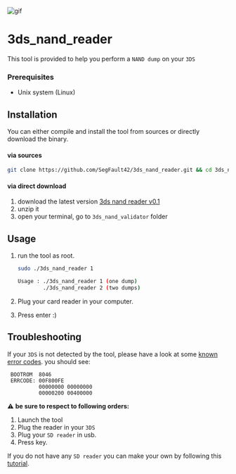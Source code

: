 
![gif](https://github.com/SegFault42/3ds_nand_reader/blob/master/demo.gif?raw=true)

# 3ds_nand_reader
This tool is provided to help you perform a `NAND dump` on your `3DS`

### Prerequisites
* Unix system (Linux)
## Installation
You can either compile and install the tool from sources or directly download the binary.
#### via sources
```bash
git clone https://github.com/SegFault42/3ds_nand_reader.git && cd 3ds_nand_reader && make
```
#### via direct download 
1. download the latest version [3ds nand reader v0.1](https://github.com/SegFault42/3ds_nand_reader/releases/download/0.1/3ds_nand_reader.zip)
2. unzip it
3. open your terminal, go to `3ds_nand_validator` folder

## Usage

1. run the tool as root.
    ```bash
    sudo ./3ds_nand_reader 1
    ```
    ```bash
    Usage : ./3ds_nand_reader 1 (one dump)
		    ./3ds_nand_reader 2 (two dumps)
    ```
 
2. Plug your card reader in your computer.

3.  Press enter :) 
## Troubleshooting

If your `3DS` is not detected by the tool, please have a look at some  [known error codes](https://www.3dbrew.org/wiki/Bootloader#Error_Codes).
you should see:
```shell
 BOOTROM  8046
 ERRCODE: 00F800FE
          00000000 00000000
          00000200 00400000
```

⚠️ **be sure to respect to following orders:** 
1. Launch the tool
2. Plug the reader in your `3DS`
3. Plug your `SD reader` in usb.
4. Press key.

If you do not have any `SD reader` you can make your own by following this [tutorial](https://gbatemp.net/threads/tutorial-noob-friendly-nand-dumping-2ds-3ds-3ds-xl-n3ds-n3ds-xl.414498/).
